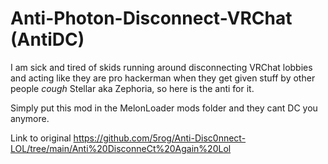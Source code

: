 # Anti-Photon-Disconnect-VRChat (AntiDC)
I am sick and tired of skids running around disconnecting VRChat lobbies and acting like they are pro hackerman when they get given stuff by other people *cough* Stellar aka Zephoria, so here is the anti for it. 


Simply put this mod in the MelonLoader mods folder and they cant DC you anymore.


Link to original https://github.com/5rog/Anti-Disc0nnect-LOL/tree/main/Anti%20DisconneCt%20Again%20Lol
